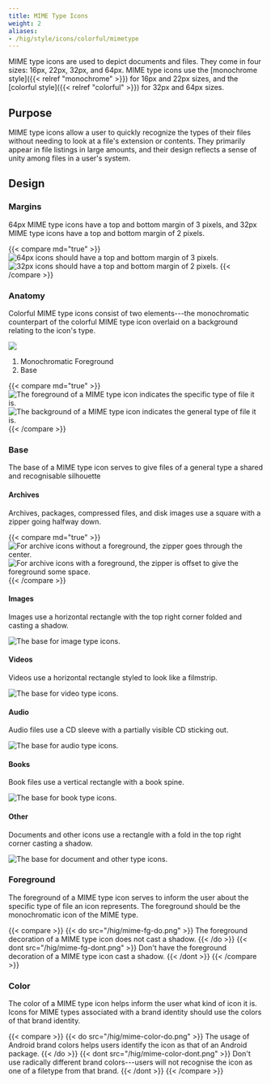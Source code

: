 ```yaml
---
title: MIME Type Icons
weight: 2
aliases:
- /hig/style/icons/colorful/mimetype
---
```


MIME type icons are used to depict documents and files. They come in
four sizes: 16px, 22px, 32px, and 64px. MIME type icons use the
[monochrome style]({{< relref "monochrome" >}}) for 16px and 22px sizes,
and the [colorful style]({{< relref "colorful" >}}) for 32px and 64px sizes.

Purpose
-------

MIME type icons allow a user to quickly recognize the types of their
files without needing to look at a file's extension or contents. They
primarily appear in file listings in large amounts, and their design
reflects a sense of unity among files in a user's system.

Design
------

### Margins

64px MIME type icons have a top and bottom margin of 3 pixels, and 32px
MIME type icons have a top and bottom margin of 2 pixels.

{{< compare md="true" >}}
![64px icons should have a top and bottom margin of 3
pixels.](/hig/mime-margin-64.png)
![32px icons should have a top and bottom margin of 2
pixels.](/hig/mime-margin-32.png)
{{< /compare >}}

### Anatomy

Colorful MIME type icons consist of two elements---the monochromatic
counterpart of the colorful MIME type icon overlaid on a background
relating to the icon's type.

![](/hig/mime-anatomy.png)

1.  Monochromatic Foreground
2.  Base

{{< compare md="true" >}}
![The foreground of a MIME type icon indicates the specific type of file
it is.](/hig/mime-monochromatic-layer.png)
![The background of a MIME type icon indicates the general type of file
it is.](/hig/mime-base-layer.png)
{{< /compare >}}

### Base

The base of a MIME type icon serves to give files of a general type a
shared and recognisable silhouette

#### Archives

Archives, packages, compressed files, and disk images use a square with
a zipper going halfway down.

{{< compare md="true" >}}
![For archive icons without a foreground, the zipper goes through the
center.](/hig/mime-archive.png)
![For archive icons with a foreground, the zipper is offset to give the
foreground some space.](/hig/mime-archive-symbol.png)
{{< /compare >}}

#### Images

Images use a horizontal rectangle with the top right corner folded and
casting a shadow.

![The base for image type icons.](/hig/mime-image.png)

#### Videos

Videos use a horizontal rectangle styled to look like a filmstrip.

![The base for video type icons.](/hig/mime-video.png)

#### Audio

Audio files use a CD sleeve with a partially visible CD sticking out.

![The base for audio type icons.](/hig/mime-audio.png)

#### Books

Book files use a vertical rectangle with a book spine.

![The base for book type icons.](/hig/mime-book.png)

#### Other

Documents and other icons use a rectangle with a fold in the top right
corner casting a shadow.

![The base for document and other type icons.](/hig/mime-document.png)

### Foreground

The foreground of a MIME type icon serves to inform the user about the
specific type of file an icon represents. The foreground should be the
monochromatic icon of the MIME type.

{{< compare >}}
{{< do src="/hig/mime-fg-do.png" >}}
The foreground decoration of a MIME type icon does not cast a shadow.
{{< /do >}}
{{< dont src="/hig/mime-fg-dont.png" >}}
Don't have the foreground decoration of a MIME type icon cast a shadow.
{{< /dont >}}
{{< /compare >}}

### Color

The color of a MIME type icon helps inform the user what kind of icon it
is. Icons for MIME types associated with a brand identity should use the
colors of that brand identity.

{{< compare >}}
{{< do src="/hig/mime-color-do.png" >}}
The usage of Android brand colors helps users identify the icon as that
of an Android package.
{{< /do >}}
{{< dont src="/hig/mime-color-dont.png" >}}
Don't use radically different brand colors---users will not recognise the
icon as one of a filetype from that brand.
{{< /dont >}}
{{< /compare >}}
